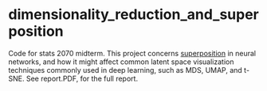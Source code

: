 # dimensionality_reduction_and_superposition


Code for stats 2070 midterm. This project concerns [superposition](https://transformer-circuits.pub/2022/toy_model/index.html) in neural networks, and how it might affect common latent space visualization techniques commonly used in deep learning, such as MDS, UMAP, and t-SNE. See report.PDF, for the full report.
